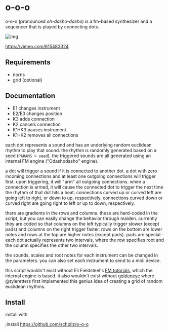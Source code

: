 # o-o-o

o-o-o (pronounced *oh-dasho-dasho*) is a fm-based synthesizer and a sequencer that is played by connecting dots.

![img](https://user-images.githubusercontent.com/6550035/134816974-100cdd1e-31bb-42b8-a931-e6fd6934cc0f.gif)

https://vimeo.com/615483324

## Requirements

- norns
- grid (optional)

## Documentation

- E1 changes instrument
- E2/E3 changes position
- K3 adds connection
- K2 cancels connection
- K1+K3 pauses instrument
- K1+K2 removes all connections

each dot represents a sound and has an underlying random euclidean rhythm to play that sound. the rhythm is randomly generated based on a seed (`PARAMS > seed`). the triggered sounds are all generated using an internal FM engine ("Odashodasho" engine). 

a dot will trigger a sound if it is connected to another dot. a dot with zero incoming connections and at least one outgoing connections will trigger first. upon triggering, it will "arm" all outgoing connections. when a connection is armed, it will cause the connected dot to trigger the next time the rhythm of that dot hits a beat. connections curved up or curved left are going left to right, or down to up, respectively. connections curved down or curved right are going right to left or up to down, respectively.

there are gradients in the rows and columns. these are hard-coded in the script, but you can easily change the behavior through maiden. currently they are coded so that columns on the left typically trigger slower (except pads) and columns on the right trigger faster. rows on the bottom are lower notes and rows at the top are higher notes (except pads). pads are special - each dot actually represents two intervals, where the row specifies root and the column specifies the other two intervals.

the sounds, scales and root notes for each instrument can be changed in the parameters. you can also set each instrument to send to a midi device.

this script wouldn't exist without  Eli Fieldsteel's [FM tutorials](https://github.com/elifieldsteel/SuperCollider-Tutorials/blob/4460e024800b6525e4223c6cce02d9643d0cfbe3/full%20video%20scripts/22_script.scd), which the internal engine is based. it also wouldn't exist without [goldeneye](https://llllllll.co/t/goldeneye) where @tyleretters first implemented this genius idea of creating a grid of random euclidean rhythms.

## Install

install with

;install https://github.com/schollz/o-o-o

